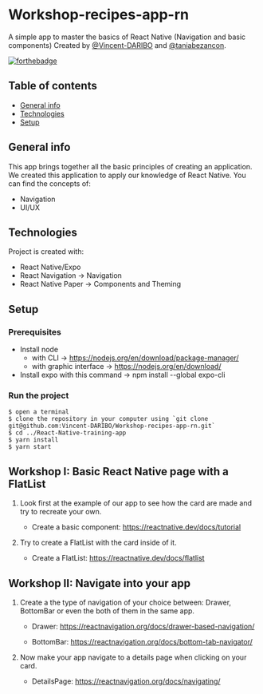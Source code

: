 # Workshop-recipes-app-rn
A simple app to master the basics of React Native (Navigation and basic components)
Created by [@Vincent-DARIBO](https://github.com/Vincent-DARIBO) and [@taniabezancon](https://github.com/taniabezancon).

[![forthebadge](https://forthebadge.com/images/badges/built-with-love.svg)](https://forthebadge.com)

## Table of contents
* [General info](#general-info)
* [Technologies](#technologies)
* [Setup](#setup)

## General info

This app brings together all the basic principles of creating an application. We created this application to apply our knowledge of React Native.
You can find the concepts of:
- Navigation
- UI/UX

## Technologies
Project is created with:
* React Native/Expo
* React Navigation -> Navigation
* React Native Paper -> Components and Theming
	
## Setup

### Prerequisites
* Install node 
	*  with CLI -> https://nodejs.org/en/download/package-manager/
	*  with graphic interface -> https://nodejs.org/en/download/
* Install expo with this command -> npm install --global expo-cli

### Run the project
```
$ open a terminal
$ clone the repository in your computer using `git clone git@github.com:Vincent-DARIBO/Workshop-recipes-app-rn.git`
$ cd ../React-Native-training-app
$ yarn install
$ yarn start
```
## Workshop I: Basic React Native page with a FlatList
1) Look first at the example of our app to see how the card are made and try to recreate your own.

	* Create a basic component: https://reactnative.dev/docs/tutorial 	 	

2) Try to create a FlatList with the card inside of it.

	* Create a FlatList: https://reactnative.dev/docs/flatlist

## Workshop II: Navigate into your app

1) Create a the type of navigation of your choice between: Drawer, BottomBar or even the both of them in the same app.

	* Drawer: https://reactnavigation.org/docs/drawer-based-navigation/

	* BottomBar: https://reactnavigation.org/docs/bottom-tab-navigator/

2) Now make your app navigate to a details page when clicking on your card.

	* DetailsPage: https://reactnavigation.org/docs/navigating/


